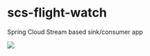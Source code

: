 # scs-flight-watch
Spring Cloud Stream based sink/consumer app

![](https://github.com/srinivasa-vasu/scs-flight-watch/workflows/ci-scs-flight-watch/badge.svg)
